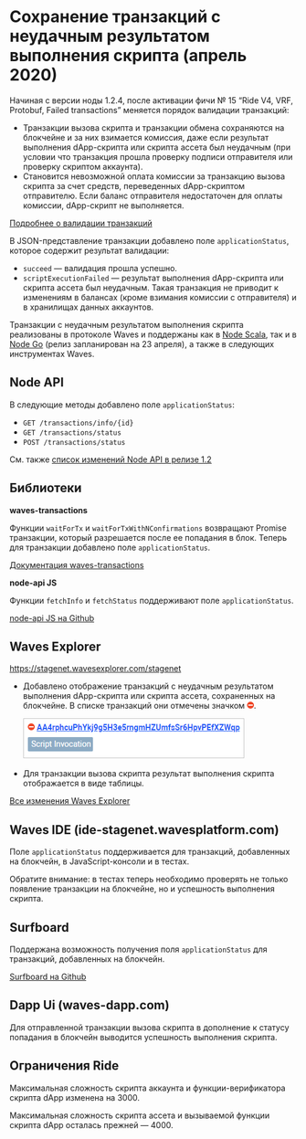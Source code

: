 # Сохранение транзакций с неудачным результатом выполнения скрипта (апрель 2020)

Начиная с версии ноды 1.2.4, после активации фичи №&nbsp;15 “Ride V4, VRF, Protobuf, Failed transactions” меняется порядок валидации транзакций:

* Транзакции вызова скрипта и транзакции обмена сохраняются на блокчейне и за них взимается комиссия, даже если результат выполнения dApp-скрипта или скрипта ассета был неудачным (при условии что транзакция прошла проверку подписи отправителя или проверку скриптом аккаунта).
* Становится невозможной оплата комиссии за транзакцию вызова скрипта за счет средств, переведенных dApp-скриптом отправителю. Если баланс отправителя недостаточен для оплаты комиссии, dApp-скрипт не выполняется.

[Подробнее о валидации транзакций](/ru/blockchain/transaction/transaction-validation)

В JSON-представление транзакции добавлено поле `applicationStatus`, которое содержит результат валидации:
* `succeed` — валидация прошла успешно.
* `scriptExecutionFailed` — результат выполнения dApp-скрипта или скрипта ассета был неудачным. Такая транзакция не приводит к изменениям в балансах (кроме взимания комиссии с отправителя) и в хранилищах данных аккаунтов.

Транзакции с неудачным результатом выполнения скрипта реализованы в протоколе Waves и поддержаны как в [Node Scala](https://github.com/wavesplatform/Waves/releases), так и в [Node Go](https://github.com/wavesplatform/gowaves/releases/) (релиз запланирован на 23 апреля), а также в следующих инструментах Waves.

## Node API

В следующие методы добавлено поле `applicationStatus`:

   * `GET /transactions/info/{id}`
   * `GET /transactions/status`
   * `POST /transactions/status`

См. также [список изменений Node API в релизе 1.2](/ru/keep-in-touch/release-notes/#обновление-node-api)

## Библиотеки

**waves-transactions**

Функции `waitForTx` и `waitForTxWithNConfirmations` возвращают Promise транзакции, который разрешается после ее попадания в блок. Теперь для транзакции добавлено поле `applicationStatus`.

[Документация waves-transactions](https://wavesplatform.github.io/waves-transactions/)

**node-api JS**

Функции `fetchInfo` и `fetchStatus` поддерживают поле `applicationStatus`.

[node-api JS на Github](https://github.com/wavesplatform/node-api-js/)

## Waves Explorer

<https://stagenet.wavesexplorer.com/stagenet>

* Добавлено отображение транзакций с неудачным результатом выполнения dApp-скрипта или скрипта ассета, сохраненных на блокчейне. В списке транзакций они отмечены значком ![](./_assets/stop.png).

   ![](./_assets/failed-transaction.png)

* Для транзакции вызова скрипта результат выполнения скрипта отображается в виде таблицы.

[Все изменения Waves Explorer](/ru/keep-in-touch/release-notes/#waves-explorer)

## Waves IDE (ide-stagenet.wavesplatform.com)

Поле `applicationStatus` поддерживается для транзакций, добавленных на блокчейн, в JavaScript-консоли и в тестах.

Обратите внимание: в тестах теперь необходимо проверять не только появление транзакции на блокчейне, но и успешность выполнения скрипта.

## Surfboard

Поддержана возможность получения поля `applicationStatus` для транзакций, добавленных на блокчейн.

[Surfboard на Github](https://github.com/wavesplatform/surfboard)

## Dapp Ui (waves-dapp.com)

Для отправленной транзакции вызова скрипта в дополнение к статусу попадания в блокчейн выводится успешность выполнения скрипта.

## Ограничения Ride

Максимальная сложность скрипта аккаунта и функции-верификатора скрипта dApp изменена на 3000.

Максимальная сложность скрипта ассета и вызываемой функции скрипта dApp осталась прежней — 4000.
